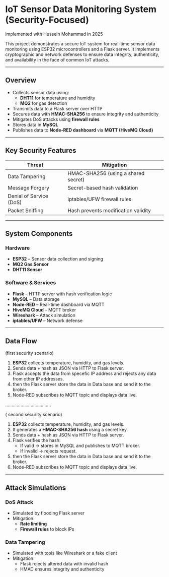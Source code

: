 # IoT Sensor Data Monitoring System (Security-Focused)
implemented with Hussein Mohammad in 2025

This project demonstrates a secure IoT system for real-time sensor data monitoring using ESP32 microcontrollers and a Flask server. It implements cryptographic and network defenses to ensure data integrity, authenticity, and availability in the face of common IoT attacks.

---

##  Overview

- Collects sensor data using:
  - **DHT11** for temperature and humidity
  - **MQ2** for gas detection
- Transmits data to a Flask server over HTTP
- Secures data with **HMAC-SHA256** to ensure integrity and authenticity
- Mitigates DoS attacks using **firewall rules**
- Stores data in **MySQL**
- Publishes data to **Node-RED dashboard** via **MQTT (HiveMQ Cloud)**

---

##  Key Security Features

| Threat                 | Mitigation                         |
|------------------------|-------------------------------------|
| Data Tampering         | HMAC-SHA256 (using a shared secret) |
| Message Forgery        | Secret-based hash validation        |
| Denial of Service (DoS)| iptables/UFW firewall rules         |
| Packet Sniffing        | Hash prevents modification validity |

---

##  System Components

###  Hardware

- **ESP32** – Sensor data collection and signing
- **MQ2 Gas Sensor**
- **DHT11 Sensor**

###  Software & Services

- **Flask** – HTTP server with hash verification logic
- **MySQL** – Data storage
- **Node-RED** – Real-time dashboard via MQTT
- **HiveMQ Cloud** – MQTT broker
- **Wireshark** – Attack simulation
- **iptables/UFW** – Network defense

---

##  Data Flow

(first security scenario)

1. **ESP32** collects temperature, humidity, and gas levels.
2. Sends data + hash as JSON via HTTP to Flask server.
3. Flask accepts the data from specefic IP address and rejects any data from other IP addresses.
4. then the Flask server store the data in Data base and send it to the broker.
5. Node-RED subscribes to MQTT topic and displays data live.

....................................

( second security scenario)

1. **ESP32** collects temperature, humidity, and gas levels.
2. It generates a **HMAC-SHA256 hash** using a secret key.
3. Sends data + hash as JSON via HTTP to Flask server.
4. Flask verifies the hash:
   - If valid → stores in MySQL and publishes to MQTT broker.
   - If invalid → rejects request.
4. then the Flask server store the data in Data base and send it to the broker.
5. Node-RED subscribes to MQTT topic and displays data live.

---

##  Attack Simulations

###  DoS Attack

- Simulated by flooding Flask server
- Mitigation:
  - **Rate limiting**
  - **Firewall rules** to block IPs

###  Data Tampering

- Simulated with tools like Wireshark or a fake client
- Mitigation:
  - Flask rejects altered data with invalid hash
  - HMAC ensures integrity and authenticity
